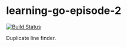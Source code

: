 # learning-go-episode-2

[![Build Status](https://travis-ci.org/Adron/learning-go-episode-2.svg?branch=master)](https://travis-ci.org/Adron/learning-go-episode-2)

Duplicate line finder.
